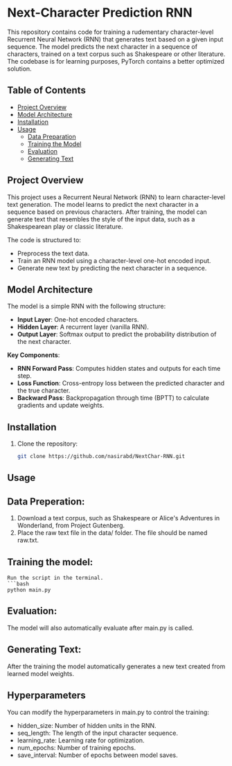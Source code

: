 # Next-Character Prediction RNN

This repository contains code for training a rudementary character-level Recurrent Neural Network (RNN) that generates text based on a given input sequence. The model predicts the next character in a sequence of characters, trained on a text corpus such as Shakespeare or other literature. The codebase is for learning purposes, PyTorch contains a better optimized solution.

## Table of Contents
- [Project Overview](#project-overview)
- [Model Architecture](#model-architecture)
- [Installation](#installation)
- [Usage](#usage)
  - [Data Preparation](#data-preparation)
  - [Training the Model](#training-the-model)
  - [Evaluation](#evaluation)
  - [Generating Text](#generating-text)
  

## Project Overview

This project uses a Recurrent Neural Network (RNN) to learn character-level text generation. The model learns to predict the next character in a sequence based on previous characters. After training, the model can generate text that resembles the style of the input data, such as a Shakespearean play or classic literature.

The code is structured to:
- Preprocess the text data.
- Train an RNN model using a character-level one-hot encoded input.
- Generate new text by predicting the next character in a sequence.

## Model Architecture

The model is a simple RNN with the following structure:
- **Input Layer**: One-hot encoded characters.
- **Hidden Layer**: A recurrent layer (vanilla RNN).
- **Output Layer**: Softmax output to predict the probability distribution of the next character.

**Key Components**:
- **RNN Forward Pass**: Computes hidden states and outputs for each time step.
- **Loss Function**: Cross-entropy loss between the predicted character and the true character.
- **Backward Pass**: Backpropagation through time (BPTT) to calculate gradients and update weights.

## Installation

1. Clone the repository:
   ```bash
   git clone https://github.com/nasirabd/NextChar-RNN.git


## Usage

## Data Preperation:
1. Download a text corpus, such as Shakespeare or Alice's Adventures in Wonderland, from Project Gutenberg.
2. Place the raw text file in the data/ folder. The file should be named raw.txt.

## Training the model:
    Run the script in the terminal.
    ```bash
    python main.py

## Evaluation:
The model will also automatically evaluate after main.py is called.

## Generating Text:
After the training the model automatically generates a new text created from learned model weights.

## Hyperparameters 
You can modify the hyperparameters in main.py to control the training:
- hidden_size: Number of hidden units in the RNN.
- seq_length: The length of the input character sequence.
- learning_rate: Learning rate for optimization.
- num_epochs: Number of training epochs.
- save_interval: Number of epochs between model saves.


